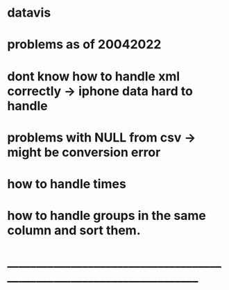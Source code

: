 # datavis
# problems as of 20042022
# dont know how to handle xml correctly -> iphone data hard to handle
# problems with NULL from csv -> might be conversion error 
# how to handle times 
# how to handle groups in the same column and sort them.
# ______________________________________________________________________

